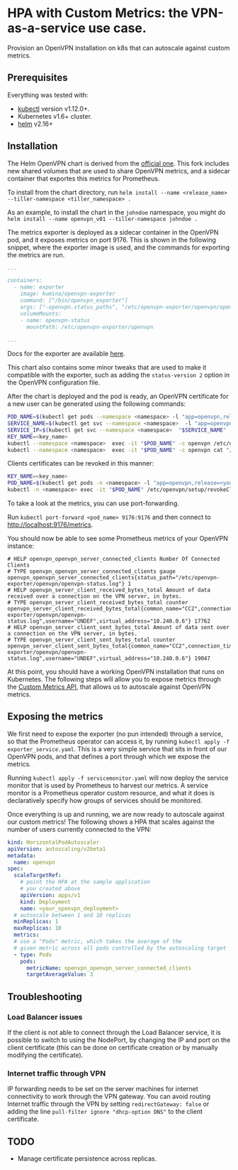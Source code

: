# HPA with Custom Metrics: the VPN-as-a-service use case.

Provision an OpenVPN installation on k8s that can autoscale against custom metrics.

## Prerequisites

Everything was tested with:

* [kubectl](https://kubernetes.io/docs/tasks/tools/install-kubectl/) version v1.12.0+.
* Kubernetes v1.6+ cluster.
* [helm](https://helm.sh/docs/intro/install/) v2.16+

## Installation

The Helm OpenVPN chart is derived from the [official one](https://github.com/helm/charts/tree/master/stable/openvpn). This fork includes new shared volumes that are used to share OpenVPN metrics, and a sidecar container that exportes this metrics for Prometheus.

To install from the chart directory, run 
```helm install --name <release_name> --tiller-namespace <tiller_namespace> .```

As an example, to install the chart in the `johndoe` namespace, you might do
```helm install --name openvpn_v01 --tiller-namespace johndoe .```


The metrics exporter is deployed as a sidecar container in the OpenVPN pod, and it exposes metrics on port 9176. This is shown in the following snippet, where the exporter image is used, and the commands for exporting the metrics are run.

```YAML
...

containers:
  - name: exporter
    image: kumina/openvpn-exporter
    command: ["/bin/openvpn_exporter"]
    args: ["-openvpn.status_paths", "/etc/openvpn-exporter/openvpn/openvpn-status.log"]
    volumeMounts:
    - name: openvpn-status
      mountPath: /etc/openvpn-exporter/openvpn
      
...
```        

Docs for the exporter are available [here](https://github.com/kumina/openvpn_exporter).

This chart also contains some minor tweaks that are used to make it compatible with the exporter, such as adding the `status-version 2` option in the OpenVPN configuration file.


After the chart is deployed and the pod is ready, an OpenVPN certificate for a new user can be generated using the following commands:

```bash
POD_NAME=$(kubectl get pods --namespace <namespace> -l "app=openvpn,release=<your_release>" -o jsonpath='{ .items[0].metadata.name }')
SERVICE_NAME=$(kubectl get svc --namespace <namespace>  -l "app=openvpn,release=<your_release>" -o jsonpath='{ .items[0].metadata.name }')
SERVICE_IP=$(kubectl get svc --namespace <namespace>  "$SERVICE_NAME" -o go-template='{{ range $k, $v := (index .status.loadBalancer.ingress 0)}}{{ $v }}{{end}}')
KEY_NAME=<key_name>
kubectl --namespace <namespace>  exec -it "$POD_NAME" -c openvpn /etc/openvpn/setup/newClientCert.sh "$KEY_NAME" "$SERVICE_IP"
kubectl --namespace <namespace>  exec -it "$POD_NAME" -c openvpn cat "/etc/openvpn/certs/pki/$KEY_NAME.ovpn" > "$KEY_NAME.ovpn"
```

Clients certificates can be revoked in this manner:

```bash
KEY_NAME=<key_name>
POD_NAME=$(kubectl get pods -n <namespace> -l "app=openvpn,release=<your_release>" -o jsonpath='{.items[0].metadata.name}')
kubectl -n <namespace> exec -it "$POD_NAME" /etc/openvpn/setup/revokeClientCert.sh $KEY_NAME
```

To take a look at the metrics, you can use port-forwarding.

Run `kubectl port-forward <pod_name> 9176:9176` and then connect to [http://localhost:9176/metrics](http://localhost:9176/metrics).

You should now be able to see some Prometheus metrics of your OpenVPN instance:

```
# HELP openvpn_openvpn_server_connected_clients Number Of Connected Clients
# TYPE openvpn_openvpn_server_connected_clients gauge
openvpn_openvpn_server_connected_clients{status_path="/etc/openvpn-exporter/openvpn/openvpn-status.log"} 1
# HELP openvpn_server_client_received_bytes_total Amount of data received over a connection on the VPN server, in bytes.
# TYPE openvpn_server_client_received_bytes_total counter
openvpn_server_client_received_bytes_total{common_name="CC2",connection_time="1576248156",real_address="10.244.0.0:25878",status_path="/etc/openvpn-exporter/openvpn/openvpn-status.log",username="UNDEF",virtual_address="10.240.0.6"} 17762
# HELP openvpn_server_client_sent_bytes_total Amount of data sent over a connection on the VPN server, in bytes.
# TYPE openvpn_server_client_sent_bytes_total counter
openvpn_server_client_sent_bytes_total{common_name="CC2",connection_time="1576248156",real_address="10.244.0.0:25878",status_path="/etc/openvpn-exporter/openvpn/openvpn-status.log",username="UNDEF",virtual_address="10.240.0.6"} 19047
```

At this point, you should have a working OpenVPN installation that runs on Kubernetes. The following steps will allow you to expose metrics through the [Custom Metrics API](https://kubernetes.io/docs/tasks/run-application/horizontal-pod-autoscale/#support-for-metrics-apis), that allows us to autoscale against OpenVPN metrics.

## Exposing the metrics

We first need to expose the exporter (no pun intended) through a service, so that the Prometheus operator can access it, by running `kubectl apply -f exporter_service.yaml`. This is a very simple service that sits in front of our OpenVPN pods, and that defines a port through which we expose the metrics.

Running `kubectl apply -f servicemonitor.yaml` will now deploy the service monitor that is used by Prometheus to harvest our metrics.
A service monitor is a Prometheus operator custom resource, and what it does is declaratively specify how groups of services should be monitored.

Once everything is up and running, we are now ready to autoscale against our custom metrics! 
The following shows a HPA that scales against the number of users currently connected to the VPN:

```YAML
kind: HorizontalPodAutoscaler
apiVersion: autoscaling/v2beta1
metadata:
  name: openvpn
spec:
  scaleTargetRef:
    # point the HPA at the sample application
    # you created above
    apiVersion: apps/v1
    kind: Deployment
    name: <your_openvpn_deployment>
  # autoscale between 1 and 10 replicas
  minReplicas: 1
  maxReplicas: 10
  metrics:
  # use a "Pods" metric, which takes the average of the
  # given metric across all pods controlled by the autoscaling target
  - type: Pods
    pods:
      metricName: openvpn_openvpn_server_connected_clients
      targetAverageValue: 3
```

## Troubleshooting

### Load Balancer issues

If the client is not able to connect through the Load Balancer service, it is possible to switch to using the NodePort, by changing the IP and port on the client certificate (this can be done on certificate creation or by manually modifying the certificate).

### Internet traffic through VPN

IP forwarding needs to be set on the server machines for internet connectivity to work through the VPN gateway.
You can avoid routing Internet traffic through the VPN by setting `redirectGateway: false` or adding the line `pull-filter ignore "dhcp-option DNS"` to the client certificate.

## TODO

* Manage certificate persistence across replicas.
